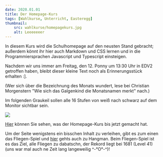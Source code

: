 ```yaml
---
date: 2020.01.01
title: Der Homepage-Kurs
tags: [Wahlkurse, Unterricht, Easteregg]
thumbnail: 
    src: wahlkurse/homepagekurs.jpg
    alt: Leeeeeeer
---
```


<Fliegen fps=20></Fliegen>

In diesem Kurs wird die Schulhomepage auf den neusten Stand gebracht;
außerdem könnt ihr hier auch Markdown und CSS lernen und in die Programmiersprachen
Javascript und Typescript einsteigen.

Nachdem wir uns immer am Freitag, den 12. Ponny um 13:30 Uhr in EDV2 getroffen haben, bleibt dieser kleine Text noch als Erinnerungsstück erhalten :].

<!--
    Jaguar Zebra Nerz Mandrill Maikäfer Ponny Muli Auerochs Wespenbär Locktauber Robbenbär Zehenbär.
-->

(Wer sich über die Bezeichnung des Monats wundert, lese bei Christian Morgenstern
"Wie sich das Galgenkind die Monatsnamen merkt" nach.)

Im folgenden Graukeil sollen alle 16 Stufen von weiß nach schwarz auf dem Monitor sichtbar sein.

<img src="images/wahlkurse/theHomepageGames/graybar.png">
<div id="fliegenanzahl"></div>

<a href="/">Hier</a> können Sie sehen, was der Homepage-Kurs bis jetzt gemacht hat.

Um der Seite wenigstens ein bisschen Inhalt zu verleihen, gibt es zum einen das Fliegen-Spiel und <a href="">hier</a> gehts auch zu Hangman. Beim Fliegen-Spiel ist es das Ziel, alle Fliegen zu dabatschn, der Rekord liegt bei 1681 (Level 41) (uns war mal auch ne Zeit lang langeweilig ^-°O°-^)!
